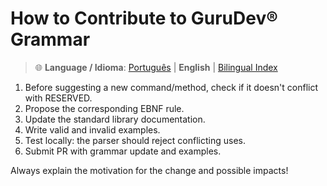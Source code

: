 # How to Contribute to GuruDev® Grammar

> 🌐 **Language / Idioma**: [Português](CONTRIBUICAO_GRAMATICA.md) | **English** | [Bilingual Index](../BILINGUAL_INDEX.md)

1. Before suggesting a new command/method, check if it doesn't conflict with RESERVED.
2. Propose the corresponding EBNF rule.
3. Update the standard library documentation.
4. Write valid and invalid examples.
5. Test locally: the parser should reject conflicting uses.
6. Submit PR with grammar update and examples.

Always explain the motivation for the change and possible impacts!